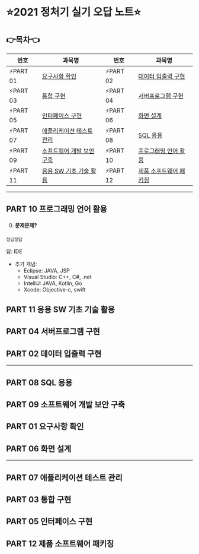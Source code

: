 # :star:2021 정처기 실기 오답 노트:star:

## 👉목차👈

| 번호     | 과목명                                                       | 번호     | 과목명                                                    |
| -------- | ------------------------------------------------------------ | -------- | --------------------------------------------------------- |
| ⚡️PART 01 | [요구사항 확인](#part-01-요구사항-확인)                      | ⚡️PART 02 | [데이터 입출력 구현](#part-02-데이터-입출력-구현)         |
| ⚡️PART 03 | [통합 구현](#part-03-통합-구현)                              | ⚡️PART 04 | [서버프로그램 구현](#part-04-서버프로그램-구현)           |
| ⚡️PART 05 | [인터페이스 구현](#part-05-인터페이스-구현)                  | ⚡️PART 06 | [화면 설계](#part-06-화면-설계)                           |
| ⚡️PART 07 | [애플리케이션 테스트 관리](#part-07-애플리케이션-테스트-관리) | ⚡️PART 08 | [SQL 응용](#part-08-sql-응용)                             |
| ⚡️PART 09 | [소프트웨어 개발 보안 구축](#part-09-소프트웨어-개발-보안-구축) | ⚡️PART 10 | [프로그래밍 언어 활용](#part-10-프로그래밍-언어-활용)     |
| ⚡️PART 11 | [응용 SW 기초 기술 활용](#part-11-응용-sw-기초-기술-활용)    | ⚡️PART 12 | [제품 소프트웨어 패키징](#part-12-제품-소프트웨어-패키징) |


<hr>

## PART 10 프로그래밍 언어 활용

000. #### 문제문제?

```
정답정답
```

답: IDE

- 추가 개념:
  - Eclipse: JAVA, JSP
  - Visual Studio: C++, C#, .net
  - IntelliJ: JAVA, Kotlin, Go
  - Xcode: Objective-c, swift


## PART 11 응용 SW 기초 기술 활용

## PART 04 서버프로그램 구현

## PART 02 데이터 입출력 구현
---
## PART 08 SQL 응용

## PART 09 소프트웨어 개발 보안 구축

## PART 01 요구사항 확인

## PART 06 화면 설계
---
## PART 07 애플리케이션 테스트 관리

## PART 03 통합 구현

## PART 05 인터페이스 구현

## PART 12 제품 소프트웨어 패키징


